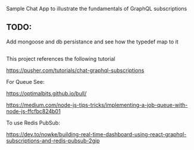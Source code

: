 Sample Chat App to illustrate the fundamentals of
GraphQL subscriptions

## TODO:

Add mongoose and db persistance and see how the typedef map to it


##

This project references the following tutorial

https://pusher.com/tutorials/chat-graphql-subscriptions


For Queue See:

https://optimalbits.github.io/bull/

https://medium.com/node-js-tips-tricks/implementing-a-job-queue-with-node-js-ffcfbc824b01


To use Redis PubSub:

https://dev.to/nowke/building-real-time-dashboard-using-react-graphql-subscriptions-and-redis-pubsub-2gip
